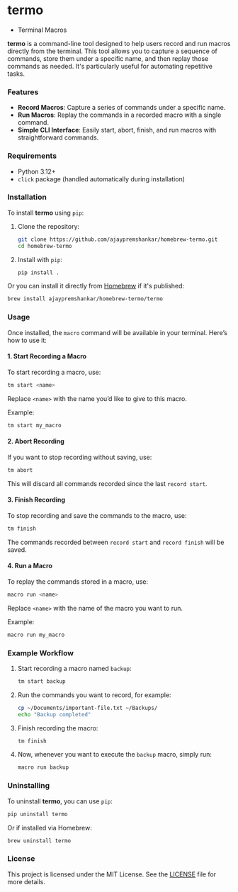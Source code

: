 
# termo 
- Terminal Macros

**termo** is a command-line tool designed to help users record and run macros directly from the terminal. This tool allows you to capture a sequence of commands, store them under a specific name, and then replay those commands as needed. It's particularly useful for automating repetitive tasks.

### Features

- **Record Macros**: Capture a series of commands under a specific name.
- **Run Macros**: Replay the commands in a recorded macro with a single command.
- **Simple CLI Interface**: Easily start, abort, finish, and run macros with straightforward commands.

### Requirements

- Python 3.12+
- `click` package (handled automatically during installation)

### Installation

To install **termo** using `pip`:

1. Clone the repository:
   ```bash
   git clone https://github.com/ajaypremshankar/homebrew-termo.git
   cd homebrew-termo
   ```

2. Install with `pip`:
   ```bash
   pip install .
   ```

Or you can install it directly from [Homebrew](https://brew.sh/) if it's published:

```bash
brew install ajaypremshankar/homebrew-termo/termo
```

### Usage

Once installed, the `macro` command will be available in your terminal. Here’s how to use it:

#### 1. Start Recording a Macro

To start recording a macro, use:

```bash
tm start <name>
```

Replace `<name>` with the name you’d like to give to this macro.

Example:
```bash
tm start my_macro
```

#### 2. Abort Recording

If you want to stop recording without saving, use:

```bash
tm abort
```

This will discard all commands recorded since the last `record start`.

#### 3. Finish Recording

To stop recording and save the commands to the macro, use:

```bash
tm finish
```

The commands recorded between `record start` and `record finish` will be saved.

#### 4. Run a Macro

To replay the commands stored in a macro, use:

```bash
macro run <name>
```

Replace `<name>` with the name of the macro you want to run.

Example:
```bash
macro run my_macro
```

### Example Workflow

1. Start recording a macro named `backup`:
   ```bash
   tm start backup
   ```

2. Run the commands you want to record, for example:
   ```bash
   cp ~/Documents/important-file.txt ~/Backups/
   echo "Backup completed"
   ```

3. Finish recording the macro:
   ```bash
   tm finish
   ```

4. Now, whenever you want to execute the `backup` macro, simply run:
   ```bash
   macro run backup
   ```

### Uninstalling

To uninstall **termo**, you can use `pip`:

```bash
pip uninstall termo
```

Or if installed via Homebrew:

```bash
brew uninstall termo
```

### License

This project is licensed under the MIT License. See the [LICENSE](LICENSE) file for more details.
